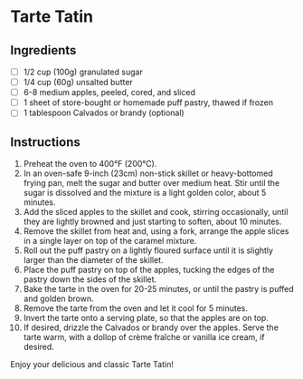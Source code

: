 # Tarte Tatin

## Ingredients

- [ ] 1/2 cup (100g) granulated sugar
- [ ] 1/4 cup (60g) unsalted butter
- [ ] 6-8 medium apples, peeled, cored, and sliced
- [ ] 1 sheet of store-bought or homemade puff pastry, thawed if frozen
- [ ] 1 tablespoon Calvados or brandy (optional)

## Instructions

1. Preheat the oven to 400°F (200°C).
2. In an oven-safe 9-inch (23cm) non-stick skillet or heavy-bottomed frying pan, melt the sugar and butter over medium heat. 
   Stir until the sugar is dissolved and the mixture is a light golden color, about 5 minutes.
3. Add the sliced apples to the skillet and cook, stirring occasionally, until they are lightly browned and just starting to soften, about 10 minutes.
4. Remove the skillet from heat and, using a fork, arrange the apple slices in a single layer on top of the caramel mixture.
5. Roll out the puff pastry on a lightly floured surface until it is slightly larger than the diameter of the skillet.
6. Place the puff pastry on top of the apples, tucking the edges of the pastry down the sides of the skillet.
7. Bake the tarte in the oven for 20-25 minutes, or until the pastry is puffed and golden brown.
8. Remove the tarte from the oven and let it cool for 5 minutes.
9. Invert the tarte onto a serving plate, so that the apples are on top.
10. If desired, drizzle the Calvados or brandy over the apples. Serve the tarte warm, with a dollop of crème fraîche or vanilla ice cream, if desired.

Enjoy your delicious and classic Tarte Tatin!
